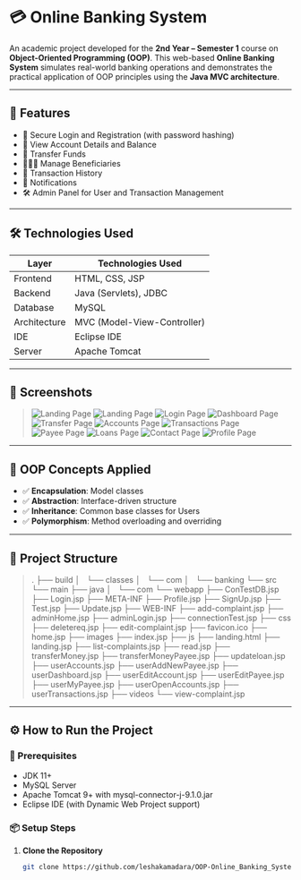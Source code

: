 # 💳 Online Banking System

An academic project developed for the **2nd Year – Semester 1** course on **Object-Oriented Programming (OOP)**. This web-based **Online Banking System** simulates real-world banking operations and demonstrates the practical application of OOP principles using the **Java MVC architecture**.

---

## 🚀 Features

- 🔐 Secure Login and Registration (with password hashing)
- 🧾 View Account Details and Balance
- 💸 Transfer Funds
- 🧑‍🤝‍🧑 Manage Beneficiaries
- 📜 Transaction History
- 🔔 Notifications
- 🛠 Admin Panel for User and Transaction Management

---

## 🛠 Technologies Used

| Layer      | Technologies Used                          |
|------------|--------------------------------------------|
| Frontend   | HTML, CSS, JSP                             |
| Backend    | Java (Servlets), JDBC                      |
| Database   | MySQL                                      |
| Architecture | MVC (Model-View-Controller)              |
| IDE        | Eclipse IDE                                |
| Server     | Apache Tomcat                              |

---

## 📸 Screenshots

> ![Landing Page](screenshots/landing.png)
> ![Landing Page](screenshots/landing2.png)
> ![Login Page](screenshots/login.png)
> ![Dashboard Page](screenshots/dashboard.png)
> ![Transfer Page](screenshots/transfer.png)
> ![Accounts Page](screenshots/accounts.png)
> ![Transactions Page](screenshots/transactions.png)
> ![Payee Page](screenshots/payee.png)
> ![Loans Page](screenshots/loans.png)
> ![Contact Page](screenshots/contact.png)
> ![Profile Page](screenshots/profile.png)

---

## 🧠 OOP Concepts Applied

- ✅ **Encapsulation**: Model classes
- ✅ **Abstraction**: Interface-driven structure
- ✅ **Inheritance**: Common base classes for Users
- ✅ **Polymorphism**: Method overloading and overriding

---

## 📁 Project Structure

> .
├── build
│   └── classes
│       └── com
│           └── banking
└── src
    └── main
        ├── java
        │   └── com
        └── webapp
            ├── ConTestDB.jsp
            ├── Login.jsp
            ├── META-INF
            ├── Profile.jsp
            ├── SignUp.jsp
            ├── Test.jsp
            ├── Update.jsp
            ├── WEB-INF
            ├── add-complaint.jsp
            ├── adminHome.jsp
            ├── adminLogin.jsp
            ├── connectionTest.jsp
            ├── css
            ├── deletereq.jsp
            ├── edit-complaint.jsp
            ├── favicon.ico
            ├── home.jsp
            ├── images
            ├── index.jsp
            ├── js
            ├── landing.html
            ├── landing.jsp
            ├── list-complaints.jsp
            ├── read.jsp
            ├── transferMoney.jsp
            ├── transferMoneyPayee.jsp
            ├── updateloan.jsp
            ├── userAccounts.jsp
            ├── userAddNewPayee.jsp
            ├── userDashboard.jsp
            ├── userEditAccount.jsp
            ├── userEditPayee.jsp
            ├── userMyPayee.jsp
            ├── userOpenAccounts.jsp
            ├── userTransactions.jsp
            ├── videos
            └── view-complaint.jsp

---

## ⚙️ How to Run the Project

### 🔧 Prerequisites

- JDK 11+
- MySQL Server
- Apache Tomcat 9+ with mysql-connector-j-9.1.0.jar
- Eclipse IDE (with Dynamic Web Project support)

### 📦 Setup Steps

1. **Clone the Repository**
   ```bash
   git clone https://github.com/leshakamadara/OOP-Online_Banking_System.git
